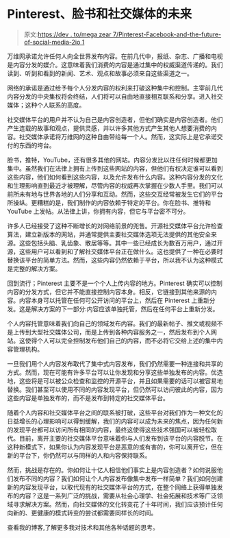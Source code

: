 # Pinterest、脸书和社交媒体的未来

> 原文:[https://dev . to/mega zear 7/Pinterest-Facebook-and-the-future-of-social-media-2io 1](https://dev.to/megazear7/pinterest-facebook-and-the-future-of-social-media-2io1)

万维网承诺允许任何人向全世界发布内容。在前几代中，报纸、杂志、广播和电视是内容分发的媒介。这意味着我们消费的内容是通过集中的权威渠道传递的。我们读到、听到和看到的新闻、艺术、观点和故事必须来自这些渠道之一。

网络的承诺是通过给予每个人分发内容的权利来打破这种集中和控制。主宰前几代内容分发的中央集权将会终结，人们将可以自由地直接相互联系和分享。进入社交媒体；这种个人联系的高度。

社交媒体平台的用户并不认为自己是内容创造者，但他们确实是内容创造者。他们产生连载的故事和观点，提供灵感，并以许多其他方式产生其他人想要消费的内容。社交媒体承诺将万维网的这种自由带给每一个人。然而，这实际上是它承诺交付的东西的垮台。

脸书，推特，YouTube，还有很多其他的网站。内容分发比以往任何时候都更加集中。虽然我们在法律上拥有上传到这些网站的内容，但他们有权决定谁可以看到这些内容，他们如何看到这些内容，以及允许发布什么内容。这种内容分发的文化和生理影响直到最近才被理解，尽管内容的权威再次掌握在少数人手里。我们可以前所未有地与世界各地的人们分享和互动。然而，这些交互经常被发生它们的平台所操纵。更糟糕的是，我们制作的内容依赖于特定的平台。你在脸书、推特和 YouTube 上发帖。从法律上讲，你拥有内容，但它与平台密不可分。

许多人已经接受了这种不断增长的对网络前景的兜售。开源社交媒体平台允许检查算法，建立新版本的网站，并通常提供主要社交媒体选项无法提供的其他安全来源。这些包括头脑、乳齿象、散居等等。其中一些已经成长为数百万用户，通过开源，这些用户可以看到和了解社交媒体平台正在做什么。这也提供了一种在必要时替换该平台的简单方法。然而，这些内容仍然依赖于平台，所以我不认为这种模式是完整的解决方案。

回到流行；Pinterest 主要不是一个个人上传内容的地方。Pinterest 确实可以控制内容的分发方式，但它并不能直接控制内容本身。相反，它链接到其他来源的内容。内容本身可以托管在任何可公开访问的平台上，然后在 Pinterest 上重新分发。这是解决方案的下一部分:内容应该单独托管，然后在任何平台上重新分发。

个人内容托管意味着我们向自己的领域发布内容。我们的最新帖子、推文或视频不是上传到大型社交媒体公司，而是上传到各种内容服务之一，然后发布到个人网站。这使得个人可以完全控制发布他们自己的内容，而不必将它交给上述的集中内容管理机构。

一旦我们用个人内容发布取代了集中式内容发布，我们仍然需要一种连接和共享的方式。然而，现在可能有许多平台可以让你发现和分享这些单独发布的内容。优选地，这些将是可以被公众检查和监控的开源平台，并且如果需要的话可以被容易地替换。我们甚至可以使用不同的内容发现平台，但仍然可以访问彼此的内容，因为这些内容是单独发布的，而不是发布到特定的社交媒体平台。

随着个人内容和社交媒体平台之间的联系被打破，这些平台对我们作为一种文化的日益增长的心理影响可以得到缓解，我们的内容可以成为未来的焦点，因为任何新的发现平台都可以访问所有相同的内容，最终这使得这些技术强国可以被轻松取代。目前，离开主要的社交媒体平台意味着你与人们发布到该平台的内容脱节。在这种新模式下，如果你认为内容发现平台是恶意的或有害的，你可以离开它，但在新的平台下，你仍然可以与同样的人和内容保持联系。

然而，挑战是存在的。你如何让十亿人相信他们事实上是内容创造者？如何说服他们发布不同的内容？我们如何让个人内容发布像集中发布一样简单？我们如何创建新的内容发现平台，以取代现有的社交媒体平台的方式，在整个网络上获得单独发布的内容？这是一系列广泛的挑战，需要从社会心理学、社会拓展和技术等广泛领域寻求解决方案。然而，向社交媒体的文化转变花了十年时间，我们应该预计任何向新的、更健康的模式转变的尝试都需要同样长的时间。

查看我的博客,了解更多我对技术和其他各种话题的思考。